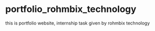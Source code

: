 # portfolio_rohmbix_technology
this is portfolio website, internship task given by rohmbix technology 
